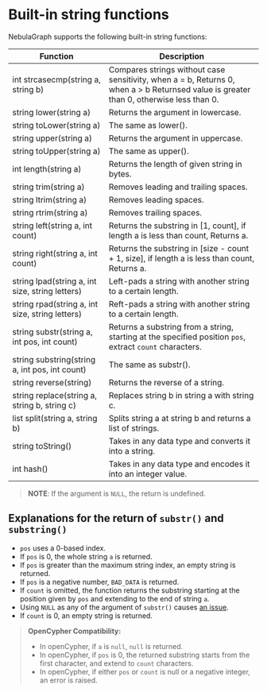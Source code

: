 # Built-in string functions

NebulaGraph supports the following built-in string functions:

Function| Description |
----  |  ----|
int strcasecmp(string a, string b) | Compares strings without case sensitivity, when a = b, Returns 0, when a > b Returnsed value is greater than 0, otherwise less than 0. |
string lower(string a) | Returns the argument in lowercase. |
string toLower(string a) | The same as lower(). |
string upper(string a) | Returns the argument in uppercase. |
string toUpper(string a) | The same as upper(). |
int length(string a) | Returns the length of given string in bytes. |
string trim(string a) | Removes leading and trailing spaces. |
string ltrim(string a) | Removes leading spaces. |
string rtrim(string a) | Removes trailing spaces. |
string left(string a, int count) | Returns the substring in [1, count], if length a is less than count, Returns a. |
string right(string a, int count) | Returns the substring in [size - count + 1, size], if length a is less than count, Returns a. |
string lpad(string a, int size, string letters) | Left-pads a string with another string to a certain length.|
string rpad(string a, int size, string letters)| Reft-pads a string with another string to a certain length.  |
string substr(string a, int pos, int count) | Returns a substring from a string, starting at the specified position `pos`, extract `count` characters. |
string substring(string a, int pos, int count) | The same as substr(). |
string reverse(string) | Returns the reverse of a string.
string replace(string a, string b, string c) | Replaces string b in string a with string c.
list split(string a, string b) | Splits string a at string b and returns a list of strings.
string toString() | Takes in any data type and converts it into a string.
int hash() | Takes in any data type and encodes it into an integer value. |

> **NOTE**: If the argument is `NULL`, the return is undefined.

## Explanations for the return of `substr()` and `substring()`

- `pos` uses a 0-based index.
- If `pos` is 0, the whole string `a` is returned.
- If `pos` is greater than the maximum string index, an empty string is returned.
- If `pos` is a negative number, `BAD_DATA` is returned.
- If `count` is omitted, the function returns the substring starting at the position given by `pos` and
extending to the end of string `a`.
- Using `NULL` as any of the argument of `substr()` causes [an issue](https://github.com/vesoft-inc/nebula-graph/issues/878).
- If `count` is 0, an empty string is returned.

> **OpenCypher Compatibility:**
>
> - In openCypher, if `a` is `null`, `null` is returned.
> - In openCypher, if `pos` is 0, the returned substring starts from the first character, and extend to `count` characters.
> - In openCypher, if either `pos` or `count` is null or a negative integer, an error is raised.
